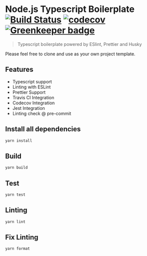 # Node.js Typescript Boilerplate [![Build Status](https://travis-ci.org/silver-xu/ts-boilerplate.svg?branch=master)](https://travis-ci.org/silver-xu/ts-boilerplate) [![codecov](https://codecov.io/gh/silver-xu/ts-boilerplate/branch/master/graph/badge.svg)](https://codecov.io/gh/silver-xu/ts-boilerplate) [![Greenkeeper badge](https://badges.greenkeeper.io/silver-xu/ts-boilerplate.svg)](https://greenkeeper.io/)

> Typescript boilerplate powered by ESlint, Prettier and Husky

Please feel free to clone and use as your own project template.

## Features

- Typescript support
- Linting with ESLint
- Prettier Support
- Travis CI Integration
- Codecov Integration
- Jest Integration
- Linting check @ pre-commit

## Install all dependencies

```typescript
yarn install
```

## Build

```typescript
yarn build
```

## Test

```typescript
yarn test
```

## Linting

```typescript
yarn lint
```

## Fix Linting

```typescript
yarn format
```

